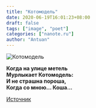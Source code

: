 ```yaml
---
title: "Котомодель"
date: 2020-06-19T16:01:23+08:00
draft: false
tags: ["image", "poet"]
categories: ["nanote.ru"]
author: "Antuan"
---
```


![Котомодель](https://www.nanote.ru/files/kotomodel.jpg)
<!--more-->
**Когда на улице метель  
Мурлыкает Котомодель:  
И не страшна пороша,  
Когда со мною... Коша...**  

[Источник](https://www.nanote.ru/2012/01/kotomodel#more)
